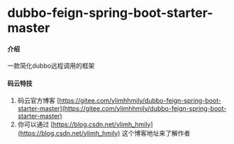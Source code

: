 # dubbo-feign-spring-boot-starter-master

#### 介绍
一款简化dubbo远程调用的框架


#### 码云特技

1.  码云官方博客 [https://gitee.com/ylimhhmily/dubbo-feign-spring-boot-starter-master](https://gitee.com/ylimhhmily/dubbo-feign-spring-boot-starter-master)
2.  你可以通过 [https://blog.csdn.net/ylimh_hmily](https://blog.csdn.net/ylimh_hmily) 这个博客地址来了解作者
